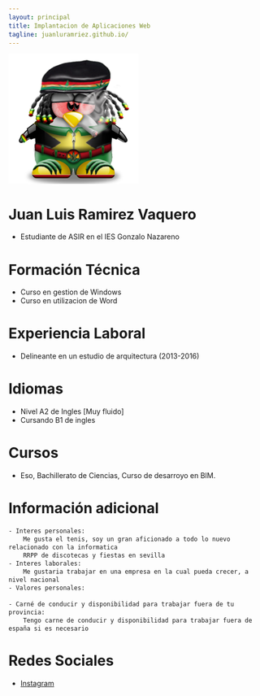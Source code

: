 ```yaml
---
layout: principal
title: Implantacion de Aplicaciones Web 
tagline: juanluramriez.github.io/
---
```


![imagen](/images/linux.jpg)

# Juan Luis Ramirez Vaquero

* Estudiante de ASIR en el IES Gonzalo Nazareno

# Formación Técnica
* Curso en gestion de Windows
* Curso en utilizacion de Word

# Experiencia Laboral
* Delineante en un estudio de arquitectura (2013-2016)

# Idiomas
* Nivel A2 de Ingles [Muy fluido]
* Cursando B1 de ingles

# Cursos
* Eso, Bachillerato de Ciencias, Curso de desarroyo en BIM.

# Información adicional
	- Interes personales:
		Me gusta el tenis, soy un gran aficionado a todo lo nuevo relacionado con la informatica
		RRPP de discotecas y fiestas en sevilla
	- Interes laborales:
		Me gustaria trabajar en una empresa en la cual pueda crecer, a nivel nacional
	- Valores personales:

	- Carné de conducir y disponibilidad para trabajar fuera de tu provincia:
		Tengo carne de conducir y disponibilidad para trabajar fuera de españa si es necesario

# Redes Sociales
* [Instagram](https://www.instagram.com/juanlu_ramirez)